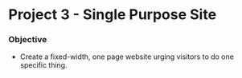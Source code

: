 # Project 3 - Single Purpose Site

### Objective
- Create a fixed-width, one page website urging visitors to do one specific thing.


